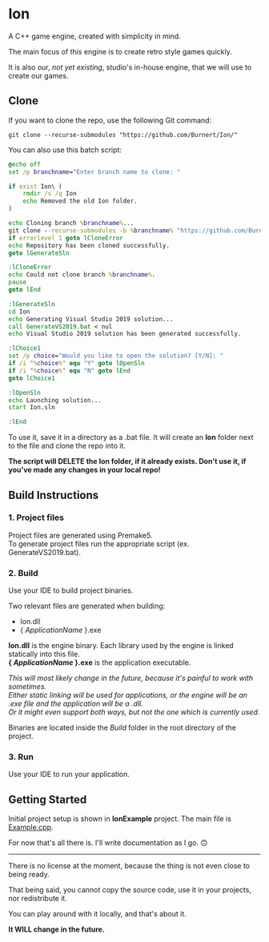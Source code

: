 # Ion

A C++ game engine, created with simplicity in mind.  

The main focus of this engine is to create retro style games quickly.  

It is also our, *not yet existing*, studio's in-house engine, that we will use to create our games.

## Clone

If you want to clone the repo, use the following Git command:  

`git clone --recurse-submodules "https://github.com/Burnert/Ion/"`

You can also use this batch script:  

```bat
@echo off
set /p branchname="Enter branch name to clone: "

if exist Ion\ (
	rmdir /s /q Ion
	echo Removed the old Ion folder.
)

echo Cloning branch %branchname%...
git clone --recurse-submodules -b %branchname% "https://github.com/Burnert/Ion/"
if errorlevel 1 goto lCloneError
echo Repository has been cloned successfully.
goto lGenerateSln

:lCloneError
echo Could not clone branch %branchname%.
pause
goto lEnd

:lGenerateSln
cd Ion
echo Generating Visual Studio 2019 solution...
call GenerateVS2019.bat < nul
echo Visual Studio 2019 solution has been generated successfully.

:lChoice1
set /p choice="Would you like to open the solution? [Y/N]: "
if /i "%choice%" equ "Y" goto lOpenSln
if /i "%choice%" equ "N" goto lEnd
goto lChoice1

:lOpenSln
echo Launching solution...
start Ion.sln

:lEnd
```

To use it, save it in a directory as a .bat file. It will create an **Ion** folder next to the file and clone the repo into it.

**The script will DELETE the Ion folder, if it already exists. Don't use it, if you've made any changes in your local repo!**

## Build Instructions

### 1. Project files

Project files are generated using Premake5.  
To generate project files run the appropriate script (ex. GenerateVS2019.bat).

### 2. Build

Use your IDE to build project binaries.

Two relevant files are generated when building:
- Ion.dll
- { *ApplicationName* }.exe

**Ion.dll** is the engine binary. Each library used by the engine is linked statically into this file.  
**{ _ApplicationName_ }.exe** is the application executable.

*This will most likely change in the future, because it's painful to work with sometimes.  
Either static linking will be used for applications, or the engine will be an .exe file and the application will be a .dll.  
Or it might even support both ways, but not the one which is currently used.*

Binaries are located inside the *Build* folder in the root directory of the project.

### 3. Run

Use your IDE to run your application.  

## Getting Started

Initial project setup is shown in **IonExample** project. The main file is [Example.cpp](IonExample/Source/Example.cpp).

For now that's all there is. I'll write documentation as I go. 🙃

---

There is no license at the moment, because the thing is not even close to being ready.

That being said, you cannot copy the source code, use it in your projects, nor redistribute it.

You can play around with it locally, and that's about it.

**It WILL change in the future.**
